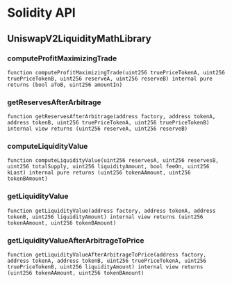 # Solidity API

## UniswapV2LiquidityMathLibrary

### computeProfitMaximizingTrade

```solidity
function computeProfitMaximizingTrade(uint256 truePriceTokenA, uint256 truePriceTokenB, uint256 reserveA, uint256 reserveB) internal pure returns (bool aToB, uint256 amountIn)
```

### getReservesAfterArbitrage

```solidity
function getReservesAfterArbitrage(address factory, address tokenA, address tokenB, uint256 truePriceTokenA, uint256 truePriceTokenB) internal view returns (uint256 reserveA, uint256 reserveB)
```

### computeLiquidityValue

```solidity
function computeLiquidityValue(uint256 reservesA, uint256 reservesB, uint256 totalSupply, uint256 liquidityAmount, bool feeOn, uint256 kLast) internal pure returns (uint256 tokenAAmount, uint256 tokenBAmount)
```

### getLiquidityValue

```solidity
function getLiquidityValue(address factory, address tokenA, address tokenB, uint256 liquidityAmount) internal view returns (uint256 tokenAAmount, uint256 tokenBAmount)
```

### getLiquidityValueAfterArbitrageToPrice

```solidity
function getLiquidityValueAfterArbitrageToPrice(address factory, address tokenA, address tokenB, uint256 truePriceTokenA, uint256 truePriceTokenB, uint256 liquidityAmount) internal view returns (uint256 tokenAAmount, uint256 tokenBAmount)
```

